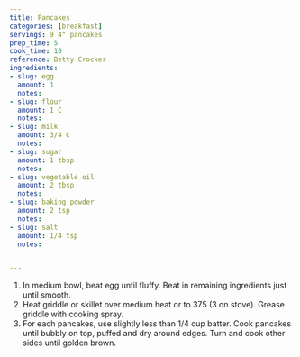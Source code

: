 ```yaml
---
title: Pancakes
categories: [breakfast]
servings: 9 4" pancakes
prep_time: 5
cook_time: 10
reference: Betty Crocker
ingredients:
- slug: egg
  amount: 1
  notes:
- slug: flour
  amount: 1 C
  notes:
- slug: milk
  amount: 3/4 C
  notes:
- slug: sugar
  amount: 1 tbsp
  notes:
- slug: vegetable oil
  amount: 2 tbsp
  notes:
- slug: baking powder
  amount: 2 tsp
  notes:
- slug: salt
  amount: 1/4 tsp
  notes:


---
```


1. In medium bowl, beat egg until fluffy. Beat in remaining ingredients just until smooth.
2. Heat griddle or skillet over medium heat or to 375 (3 on stove). Grease griddle with cooking spray.
3. For each pancakes, use slightly less than 1/4 cup batter. Cook pancakes until bubbly on top, puffed and dry around edges. Turn and cook other sides until golden brown.